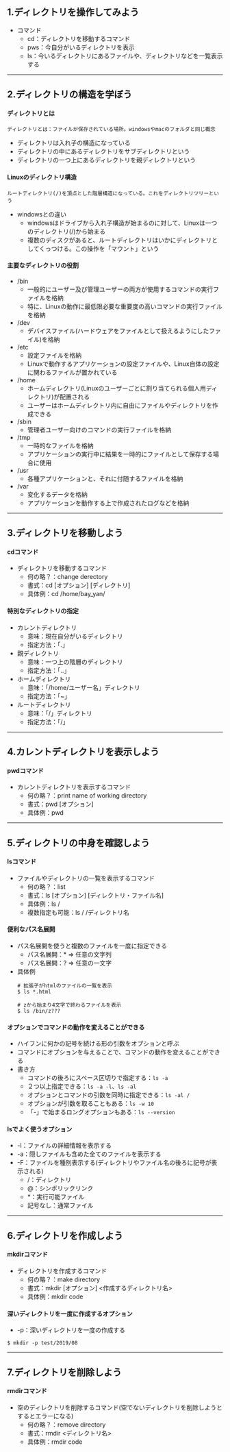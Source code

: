 ## 1.ディレクトリを操作してみよう

- コマンド
  - cd：ディレクトリを移動するコマンド
  - pws：今自分がいるディレクトリを表示
  - ls：今いるディレクトリにあるファイルや、ディレクトリなどを一覧表示する

----

## 2.ディレクトリの構造を学ぼう

#### ディレクトリとは
`ディレクトリとは：ファイルが保存されている場所。windowsやmacのフォルダと同じ概念`
- ディレクトリは入れ子の構造になっている
- ディレクトリの中にあるディレクトリをサブディレクトリという
- ディレクトリの一つ上にあるディレクトリを親ディレクトリという

#### Linuxのディレクトリ構造
`ルートディレクトリ(/)を頂点とした階層構造になっている。これをディレクトリツリーという`
- windowsとの違い
  - windowsはドライブから入れ子構造が始まるのに対して、Linuxは一つのディレクトリ(/)から始まる
  - 複数のディスクがあると、ルートディレクトリはいかにディレクトリとしてくっつける。この操作を「マウント」という

#### 主要なディレクトリの役割
- /bin
  - 一般的にユーザー及び管理ユーザーの両方が使用するコマンドの実行ファイルを格納
  - 特に、Linuxの動作に最低限必要な重要度の高いコマンドの実行ファイルを格納
- /dev
  - デバイスファイル(ハードウェアをファイルとして扱えるようにしたファイル)を格納
- /etc
  - 設定ファイルを格納
  - Linuxで動作するアプリケーションの設定ファイルや、Linux自体の設定に関わるファイルが置かれている
- /home
  - ホームディレクトリ(Linuxのユーザーごとに割り当てられる個人用ディレクトリ)が配置される
  - ユーザーはホームディレクトリ内に自由にファイルやディレクトリを作成できる
- /sbin
  - 管理者ユーザー向けのコマンドの実行ファイルを格納
- /tmp
  - 一時的なファイルを格納
  - アプリケーションの実行中に結果を一時的にファイルとして保存する場合に使用
- /usr
  - 各種アプリケーションと、それに付随するファイルを格納
- /var
  - 変化するデータを格納
  - アプリケーションを動作する上で作成されたログなどを格納

----

## 3.ディレクトリを移動しよう

#### cdコマンド
- ディレクトリを移動するコマンド
  - 何の略？：change derectory
  - 書式：cd [オプション] [ディレクトリ]
  - 具体例：cd /home/bay_yan/

#### 特別なディレクトリの指定
- カレントディレクトリ
  - 意味：現在自分がいるディレクトリ
  - 指定方法：「.」
- 親ディレクトリ
  - 意味：一つ上の階層のディレクトリ
  - 指定方法：「..」
- ホームディレクトリ
  - 意味：「/home/ユーザー名」ディレクトリ
  - 指定方法：「~」
- ルートディレクトリ
  - 意味：「/」ディレクトリ
  - 指定方法：「/」

----

## 4.カレントディレクトリを表示しよう

#### pwdコマンド
- カレントディレクトリを表示するコマンド
  - 何の略？：print name of working directory
  - 書式：pwd [オプション]
  - 具体例：pwd

----

## 5.ディレクトリの中身を確認しよう

#### lsコマンド
- ファイルやディレクトリの一覧を表示するコマンド
  - 何の略？：list
  - 書式：ls [オプション] [ディレクトリ・ファイル名]
  - 具体例：ls /
  - 複数指定も可能：ls / /ディレクトリ名

#### 便利なパス名展開
- パス名展開を使うと複数のファイルを一度に指定できる
  - パス名展開：* => 任意の文字列
  - パス名展開：? => 任意の一文字
- 具体例
  ```
  # 拡張子がhtmlのファイルの一覧を表示
  $ ls *.html

  # zから始まり4文字で終わるファイルを表示
  $ ls /bin/z???
  ```

#### オプションでコマンドの動作を変えることができる
- ハイフンに何かの記号を続ける形の引数をオプションと呼ぶ
- コマンドにオプションを与えることで、コマンドの動作を変えることができる
- 書き方
  - コマンドの後ろにスペース区切りで指定する：`ls -a`
  - ２つ以上指定できる：`ls -a -l`、`ls -al`
  - オプションとコマンドの引数を同時に指定できる：`ls -al /`
  - オプションが引数を取ることもある：`ls -w 10`
  - 「-」で始まるロングオプションもある：`ls --version`

#### lsでよく使うオプション
- -l：ファイルの詳細情報を表示する
- -a：隠しファイルも含めた全てのファイルを表示する
- -F：ファイルを種別表示する(ディレクトリやファイル名の後ろに記号が表示される)
  - /：ディレクトリ
  - @：シンボリックリンク
  - *：実行可能ファイル
  - 記号なし：通常ファイル

----

## 6.ディレクトリを作成しよう

#### mkdirコマンド
- ディレクトリを作成するコマンド
  - 何の略？：make directory
  - 書式：mkdir [オプション] <作成するディレクトリ名>
  - 具体例：mkdir code

#### 深いディレクトリを一度に作成するオプション
- -p：深いディレクトリを一度の作成する
```
$ mkdir -p test/2019/08
```

----

## 7.ディレクトリを削除しよう

#### rmdirコマンド
- 空のディレクトリを削除するコマンド(空でないディレクトリを削除しようとするとエラーになる)
  - 何の略？：remove directory
  - 書式：rmdir <ディレクトリ名>
  - 具体例：rmdir code